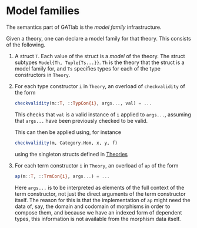 # Model families

The semantics part of GATlab is the *model family* infrastructure.

Given a theory, one can declare a model family for that theory. This consists of the following.

1. A struct `T`. Each value of the struct is a *model* of the theory. The struct subtypes `Model{Th, Tuple{Ts...}}`. `Th` is the theory that the struct is a model family for, and `Ts` specifies types for each of the type constructors in `Theory`.
2. For each type constructor `i` in `Theory`, an overload of `checkvalidity` of the form
   
   ```julia
   checkvalidity(m::T, ::TypCon{i}, args..., val) = ...
   ```
   
   This checks that `val` is a valid instance of `i` applied to `args...`, assuming that `args...` have been previously checked to be valid.

   This can then be applied using, for instance

   ```julia
   checkvalidity(m, Category.Hom, x, y, f)
   ```

   using the singleton structs defined in [Theories](@ref)
3. For each term constructor `i` in `Theory`, an overload of `ap` of the form

   ```julia
   ap(m::T, ::TrmCon{i}, args...) = ...
   ```
    
   Here `args...` is to be interpreted as elements of the full context of the term constructor, not just the direct arguments of the term constructor itself. The reason for this is that the implementation of `ap` might need the data of, say, the domain and codomain of morphisms in order to compose them, and because we have an indexed form of dependent types, this information is not available from the morphism data itself.
